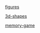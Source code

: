 [figures](https://scred666.github.io/demos/figures/)

[3d-shapes](https://scred666.github.io/demos/3d-shapes/)

[memory-game](https://scred666.github.io/demos/memory-game/)
